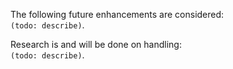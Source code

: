 The following future enhancements are considered:  
`(todo: describe)`.  

Research is and will be done on handling:  
`(todo: describe)`.  
